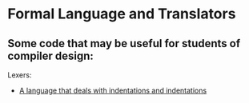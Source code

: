 # Formal Language and Translators

## Some code that may be useful for students of compiler design:

Lexers:

- [A language that deals with indentations and indentations](https://github.com/andreluisms/lft/blob/main/identlng/ident_lex.py)
